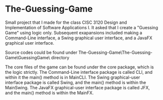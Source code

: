 # The-Guessing-Game
Small project that I made for the class CISC 3120 Design and Implementation of Software Applications I. It asked that I create a "Guessing Game" using logic only. Subsequent exapansions included making a Command-Line interface, a Swing graphical user interface, and a JavaFX graphical user interface. 


Source codes could be found under The-Guessing-Game\The-Guessing-Game\GuessingGame\ directory

The core files of the game can be found under the core package, which is the logic strictly. 
The Command-Line interface package is called CLI, and within it the main() method is in MainCLI. 
The Swing graphical-user interface package is called Swing, and the main() method is within the MainSwing. 
The JavaFX graphical-user interface package is called JFX, and the main() method is within the MainFX. 
